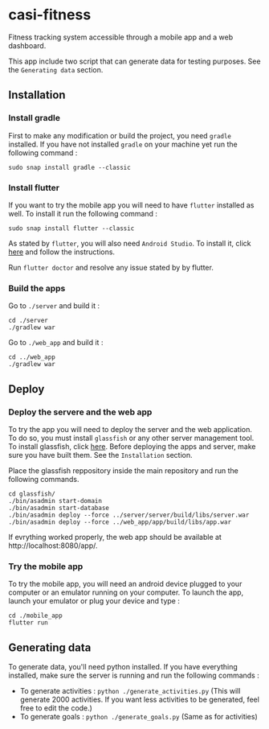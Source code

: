 # casi-fitness
Fitness tracking system accessible through a mobile app and a web dashboard.

This app include two script that can generate data for testing purposes. See the `Generating data` section.

## Installation
### Install gradle
First to make any modification or build the project, you need `gradle` installed. If you have not installed `gradle` on your machine yet run the following command :
```
sudo snap install gradle --classic
```

### Install flutter
If you want to try the mobile app you will need to have `flutter` installed as well. To install it run the following command :

```
sudo snap install flutter --classic
```

As stated by `flutter`, you will also need `Android Studio`. To install it, click [here](https://developer.android.com/studio/index.html) and follow the instructions.

Run `flutter doctor` and resolve any issue stated by by flutter.

### Build the apps
Go to `./server` and build it :

```
cd ./server
./gradlew war
```

Go to `./web_app` and build it :

```
cd ../web_app
./gradlew war
```

## Deploy
### Deploy the servere and the web app
To try the app you will need to deploy the server and the web application. To do so, you must install `glassfish` or any other server management tool. To install glassfish, click [here]().
Before deploying the apps and server, make sure you have built them. See the `Installation` section.

Place the glassfish reppository inside the main repository and run the following commands.
```
cd glassfish/
./bin/asadmin start-domain
./bin/asadmin start-database
./bin/asadmin deploy --force ../server/server/build/libs/server.war
./bin/asadmin deploy --force ../web_app/app/build/libs/app.war
```
If evrything worked properly, the web app should be available at http://localhost:8080/app/.

### Try the mobile app
To try the mobile app, you will need an android device plugged to your computer or an emulator running on your computer.
To launch the app, launch your emulator or plug your device and type :
```
cd ./mobile_app
flutter run
```

## Generating data
To generate data, you'll need python installed. If you have everything installed, make sure the server is running and run the following commands :
- To generate activities : `python ./generate_activities.py` (This will generate 2000 activities. If you want less activities to be generated, feel free to edit the code.)
- To generate goals : `python ./generate_goals.py` (Same as for activities)
